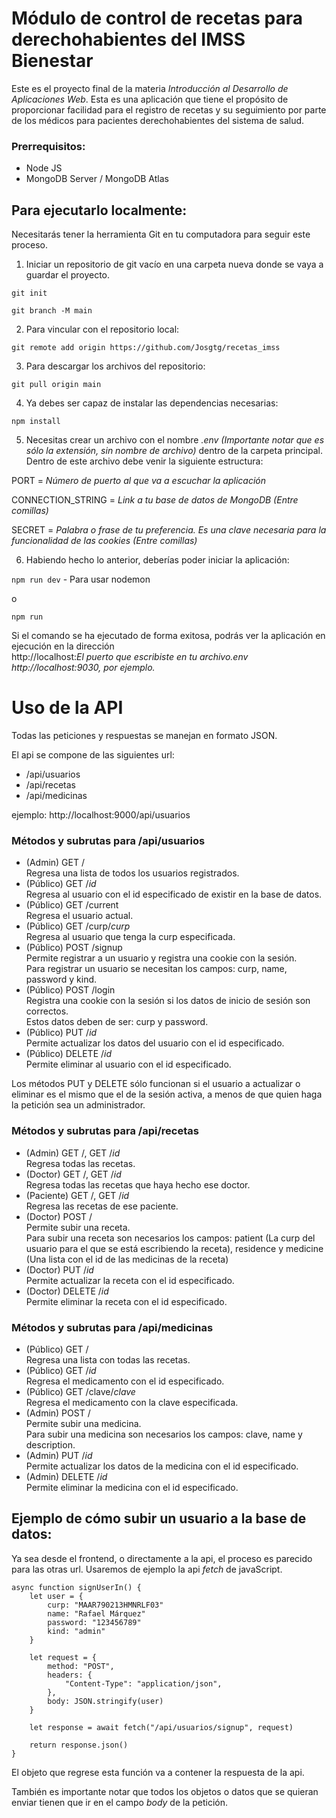 # Módulo de control de recetas para derechohabientes del IMSS Bienestar

Este es el proyecto final de la materia *Introducción al Desarrollo de Aplicaciones Web*. Esta es una aplicación que tiene el propósito de proporcionar facilidad para el registro de recetas y su seguimiento por parte de los médicos para pacientes derechohabientes del sistema de salud.

### Prerrequisitos:

- Node JS
- MongoDB Server / MongoDB Atlas


## Para ejecutarlo localmente:

Necesitarás tener la herramienta Git en tu computadora para seguir este proceso.

1. Iniciar un repositorio de git vacío en una carpeta nueva donde se vaya a guardar el proyecto.

```git init```

```git branch -M main```

2. Para vincular con el repositorio local:

```git remote add origin https://github.com/Josgtg/recetas_imss```

3. Para descargar los archivos del repositorio:

```git pull origin main```

4. Ya debes ser capaz de instalar las dependencias necesarias:

```npm install```

5. Necesitas crear un archivo con el nombre *.env (Importante notar que es sólo la extensión, sin nombre de archivo)* dentro de la carpeta principal. Dentro de este archivo debe venir la siguiente estructura:

PORT = *Número de puerto al que va a escuchar la aplicación*

CONNECTION_STRING = *Link a tu base de datos de MongoDB (Entre comillas)*

SECRET = *Palabra o frase de tu preferencia. Es una clave necesaria para la funcionalidad de las cookies (Entre comillas)*

6. Habiendo hecho lo anterior, deberías poder iniciar la aplicación:

```npm run dev``` - Para usar nodemon

o

```npm run```

Si el comando se ha ejecutado de forma exitosa, podrás ver la aplicación en ejecución en la dirección<br>htt<span>p://localhost:</span>*El puerto que escribiste en tu archivo.env*<br>
*htt<span>p://localhost:</span>9030, por ejemplo.*

# Uso de la API

Todas las peticiones y respuestas se manejan en formato JSON.

El api se compone de las siguientes url:

- /api/usuarios
- /api/recetas
- /api/medicinas

ejemplo: htt<span>p://localhost</span>:9000/api/usuarios

### Métodos y subrutas para /api/usuarios

- (Admin) GET /<br>Regresa una lista de todos los usuarios registrados.
- (Público) GET /*id*<br>Regresa al usuario con el id especificado de existir en la base de datos.
- (Público) GET /current<br>Regresa el usuario actual.
- (Público) GET /curp/*curp*<br>Regresa al usuario que tenga la curp especificada.
- (Público) POST /signup<br>Permite registrar a un usuario y registra una cookie con la sesión.<br>
Para registrar un usuario se necesitan los campos: curp, name, password y kind.
- (Público) POST /login<br>Registra una cookie con la sesión si los datos de inicio de sesión son correctos.<br>
Estos datos deben de ser: curp y password.
- (Público) PUT /*id*<br>Permite actualizar los datos del usuario con el id especificado.
- (Público) DELETE /*id*<br>Permite eliminar al usuario con el id especificado.

Los métodos PUT y DELETE sólo funcionan si el usuario a actualizar o eliminar es el mismo que el de la sesión activa, a menos de que quien haga la petición sea un administrador.

### Métodos y subrutas para /api/recetas

- (Admin) GET /, GET /*id*<br>Regresa todas las recetas.
- (Doctor) GET /, GET /*id*<br>Regresa todas las recetas que haya hecho ese doctor.
- (Paciente) GET /, GET /*id*<br>Regresa las recetas de ese paciente.
- (Doctor) POST /<br>Permite subir una receta.<br>
Para subir una receta son necesarios los campos: patient (La curp del usuario para el que se está escribiendo la receta), residence y medicine (Una lista con el id de las medicinas de la receta)
- (Doctor) PUT /*id*<br>Permite actualizar la receta con el id especificado.
- (Doctor) DELETE /*id*<br>Permite eliminar la receta con el id especificado.

### Métodos y subrutas para /api/medicinas

- (Público) GET /<br>Regresa una lista con todas las recetas.
- (Público) GET /*id*<br>Regresa el medicamento con el id especificado.
- (Público) GET /clave/*clave*<br>Regresa el medicamento con la clave especificada.
- (Admin) POST /<br>Permite subir una medicina.<br>
Para subir una medicina son necesarios los campos: clave, name y description.
- (Admin) PUT /*id*<br>Permite actualizar los datos de la medicina con el id especificado.
- (Admin) DELETE /*id*<br>Permite eliminar la medicina con el id especificado.

## Ejemplo de cómo subir un usuario a la base de datos:
Ya sea desde el frontend, o directamente a la api, el proceso es parecido para las otras url.
Usaremos de ejemplo la api *fetch* de javaScript.
```
async function signUserIn() {
    let user = {
        curp: "MAAR790213HMNRLF03"
        name: "Rafael Márquez"
        password: "123456789"
        kind: "admin"
    }
    
    let request = {
        method: "POST",
        headers: { 
            "Content-Type": "application/json",
        },
        body: JSON.stringify(user)
    }
    
    let response = await fetch("/api/usuarios/signup", request)
    
    return response.json()
}
```

El objeto que regrese esta función va a contener la respuesta de la api.

También es importante notar que todos los objetos o datos que se quieran enviar tienen que ir en el campo
*body* de la petición.